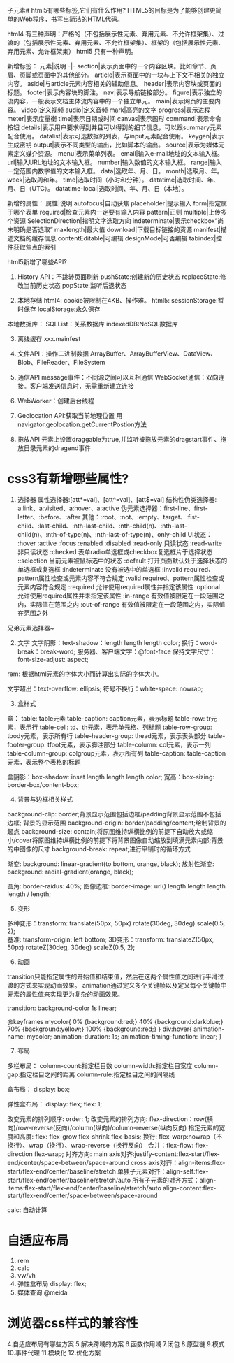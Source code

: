子元素# html5有哪些标签,它们有什么作用?
HTML5的目标是为了能够创建更简单的Web程序，书写出简洁的HTML代码。

html4 有三种声明：严格的（不包括展示性元素、弃用元素、不允许框架集）、过渡的（包括展示性元素、弃用元素、不允许框架集）、框架的（包括展示性元素、弃用元素、允许框架集）
html5 只有一种声明。

新增标签：
元素|说明
-|-
section|表示页面中的一个内容区块。比如章节、页眉、页脚或页面中的其他部分。
article|表示页面中的一块与上下文不相关的独立内容。
aside|与article元素内容相关的辅助信息。
header|表示内容块或页面的标题。
footer|表示内容块的脚注。
nav|表示导航链接部分。
figure|表示独立的流内容，一般表示文档主体流内容中的一个独立单元。
main|表示网页的主要内容。
video|定义视频
audio|定义音频
mark|高亮的文字
progress|表示进程
meter|表示度量衡
time|表示日期或时间
canvas|表示图形
command|表示命令按钮
details|表示用户要求得到并且可以得到的细节信息，可以跟summary元素配合使用。
datalist|表示可选数据的列表，与input元素配合使用。
keygen|表示生成密钥
output|表示不同类型的输出，比如脚本的输出。
source|表示为媒体元素定义媒介资源。
menu|表示菜单列表。
email|输入e-mail地址的文本输入框。
url|输入URL地址的文本输入框。
number|输入数值的文本输入框。
range|输入一定范围内数字值的文本输入框。
data|选取年、月、日。
month|选取月、年。
week|选取周和年。
time|选取时间（小时和分钟）。
datatime|选取时间、年、月、日（UTC）。
datatime-local|选取时间、年、月、日（本地）。

新增的属性：
属性|说明
autofocus|自动获焦
placeholder|提示输入
form|指定属于哪个表单
required|检查元素内一定要有输入内容
pattern|正则
multiple|上传多个资源
SelectionDirection|指明文字选取方向
indeterminate|表示checkbox“尚未明确是否选取”
maxlength|最大值
download|下载目标链接的资源
manifest|描述文档的缓存信息
contentEditable|可编辑
designMode|可否编辑
tabindex|控件获取焦点的索引

html5新增了哪些API?
1. History API：不跳转页面刷新
pushState:创建新的历史状态
replaceState:修改当前历史状态
popState:监听后退状态

2. 本地存储
html4:
cookie被限制在4KB、操作难。
html5:
sessionStorage:暂时保存
localStorage:永久保存

本地数据库：
SQLList：关系数据库
indexedDB:NoSQL数据库

3. 离线缓存
xxx.mainfest

4. 文件API：操作二进制数据
ArrayBuffer、ArrayBufferView、DataView、Blob、FileReader、FileSystem

5. 通信API
message事件：不同源之间可以互相通信 
WebSocket通信：双向连接。客户端发送信息时，无需重新建立连接

6. WebWorker：创建后台线程

7. Geolocation API:获取当前地理位置
用navigator.geolocation.getCurrentPostion方法

8. 拖放API
元素上设置draggable为true,并监听被拖放元素的dragstart事件、拖放目录元素的dragend事件

# css3有新增哪些属性?

1. 选择器
属性选择器:[att*=val]、[att^=val]、[att$=val]
结构性伪类选择器: a:link、a:visited、a:hover、a:active
伪元素选择器：first-line、first-letter、:before、:after
其他：:root、:not、:empty、target、:fist-child、:last-child、:nth-last-child、:nth-child(n)、:nth-last-child(n)、:nth-of-type(n)、:nth-last-of-type(n)、only-child 
UI状态：
:hover
:active
:focus
:enabled
:disabled
:read-only 只读状态
:read-write 非只读状态
:checked 表单radio单选框或checkbox复选框片于选择状态
::selection 当前元素被鼠标选中的状态
:default 打开页面默认处于选择状态的单选框或复选框
:indeterminate 没有被选中的单选框
:invalid required、pattern属性检查或元素内容不符合规定
:valid required、pattern属性检查或元素内容符合规定
:required 允许使用required属性并指定该属性
:optional 允许使用required属性并未指定该属性
:in-range 有效值被限定在一段范围之内，实际值在范围之内
:out-of-range 有效值被限定在一段范围之内，实际值在范围之外

兄弟元素选择器~

2. 文字
文字阴影：text-shadow：length length length color;
换行：word-break：break-word;
服务器、客户端文字：@font-face
保持文字尺寸：font-size-adjust: aspect;

rem: 根据html元素的字体大小而计算出实际的字体大小。

文字超出：text-overflow: ellipsis; 
符号不换行：white-space: nowrap;

3. 盒样式

盒：
table: table元素
table-caption: caption元素，表示标题
table-row: tr元素，表示行
table-cell: td、th元素，表示单元格、列标题
table-row-group: tbody元素，表示所有行
table-header-group: thead元素，表示表头部分 
table-footer-group: tfoot元素，表示脚注部分 
table-column: col元素，表示一列
table-column-group: colgroup元素，表示所有列
table-caption: table-caption元素，表示整个表格的标题

盒阴影：box-shadow: inset length length length color;
宽高：box-sizing: border-box/content-box;

4. 背景与边框相关样式

background-clip: border;背景显示范围包括边框/padding背景显示范围不包括边框; 背景的显示范围
background-origin: border/padding/content;绘制背景的起点
background-size: contain;将原图维持纵横比例的前提下自动放大或缩小/cover将原图维持纵横比例的前提下将背景图像自动缩放到填满元素内部;背景的中图像的尺寸
background-break: repeat;进行平铺时的循环方式

渐变: background: linear-gradient(to bottom, orange, black); 
放射性渐变: background: radial-gradient(orange, black); 

圆角: border-raidus: 40%;
图像边框: border-image: url() length length length length / length;

5. 变形

多种变形：transform: translate(50px, 50px) rotate(30deg, 30deg) scale(0.5, 2);  
基准: transform-origin: left bottom;
3D变形：transform: translateZ(50px, 50px) rotateZ(30deg, 30deg) scaleZ(0.5, 2);  

6. 动画

transition只能指定属性的开始值和结束值，然后在这两个属性值之间进行平滑过渡的方式来实现动画效果。
animation通过定义多个关键帧以及定义每个关键帧中元素的属性值来实现更为复杂的动画效果。

transition: background-color 1s linear;

@keyframes mycolor{
    0% {background:red;}
    40% {background:darkblue;}
    70% {background:yellow;}
    100% {background:red;}
}
div:hover{
    animation-name: mycolor;
    animation-duration: 1s;
    animation-timing-function: linear;
}

7. 布局

多栏布局：
column-count:指定栏目数
column-width:指定栏目宽度
column-gap:指定栏目之间的距离
column-rule:指定栏目之间的间隔线

盒布局：
display: box;

弹性盒布局：
display: flex;
flex: 1;

改变元素的排列顺序: order: 1;
改变元素的排列方向: flex-direction：row(横向)/row-reverse(反向)/column(纵向)/column-reverse(纵向反向)
指定元素的宽度和高度: flex: flex-grow flex-shrink flex-basis;
换行: flex-warp:nowrap（不换行）、wrap（换行）、wrap-reverse（换行反向）
合并：flex-flow: flex-direction flex-wrap;
对齐方向: 
main axis对齐:justify-content:flex-start/flex-end/center/space-between/space-around
cross axis对齐：align-items:flex-start/flex-end/center/baseline/stretch
单独子元素对齐：align-self:flex-start/flex-end/center/baseline/stretch/auto
所有子元素的对齐方式：align-items:flex-start/flex-end/center/baseline/stretch/auto
align-content:flex-start/flex-end/center/space-between/space-around

calc: 自动计算

# 自适应布局
1. rem
2. calc
3. vw/vh
4. 弹性盒布局 display: flex;
5. 媒体查询 @meida

# 浏览器css样式的兼容性
4.自适应布局有哪些方案
5.解决跨域的方案
6.函数作用域
7.闭包
8.原型链
9.模式
10.事件代理
11.模块化
12.优化方案